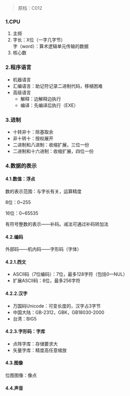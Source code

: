 > 原档：C012

### 1.CPU

1. 主频
2. 字长：X位（一字几字节）<br>字（word）：算术逻辑单元传输的数据
3. 核心数

### 2.程序语言

- 机器语言
- 汇编语言：助记符记录二进制代码，移植困难
- 高级语言
  - 解释：边解释边执行
  - 编译：先编译后执行（EXE）

### 3.进制

- 十转非十：除基取余
- 非十转十：按权展开
- 二进制和八进制：收缩扩展，三位一份
- 二进制和十六进制：收缩扩展，四位一份

### 4.数据的表示

#### 4.1.数值：浮点

数的表示范围：与字长有关，运算精度

8位：0~255

16位：0~65535

有符号整数的表示——补码。减法可通过补码转加法

#### 4.2.编码

外部码——机内码——字形码（字体）

#### 4.2.1.西文

- ASCII码（7位编码）：7位，最多128字符（包括0—NUL）
- 扩展ASCII码：8位，最多256字符

#### 4.2.2.汉字

- 万国码Unicode：可变长度的，汉字占3字节
- 中国大陆：GB-2312，GBK，GB18030-2000
- 台湾：BIG5

#### 4.2.3.字形码：字库

- 点阵字库：存储要求大
- 矢量字库：精度高任意缩放

#### 4.3.图像

位图图像：像点

#### 4.4.声音